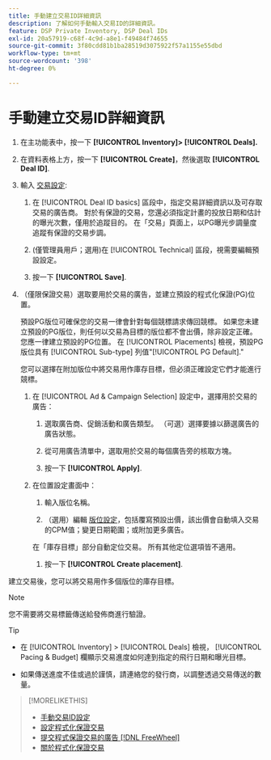 ```yaml
---
title: 手動建立交易ID詳細資訊
description: 了解如何手動輸入交易ID的詳細資訊。
feature: DSP Private Inventory, DSP Deal IDs
exl-id: 20a57919-c68f-4c9d-a8e1-f49484f74655
source-git-commit: 3f80cdd81b1ba28519d3075922f57a1155e55dbd
workflow-type: tm+mt
source-wordcount: '398'
ht-degree: 0%

---
```


# 手動建立交易ID詳細資訊

1. 在主功能表中，按一下 **[!UICONTROL Inventory]> [!UICONTROL Deals].**

1. 在資料表格上方，按一下 **[!UICONTROL Create]**，然後選取 **[!UICONTROL Deal ID]**.

1. 輸入 [交易設定](deal-id-settings.md):

   1. 在 [!UICONTROL Deal ID basics] 區段中，指定交易詳細資訊以及可存取交易的廣告商。 對於有保證的交易，您還必須指定計畫的投放日期和估計的曝光次數，僅用於追蹤目的。 在「交易」頁面上，以PG曝光步調量度追蹤有保證的交易步調。

   1. (僅管理員用戶；選用)在 [!UICONTROL Technical] 區段，視需要編輯預設設定。

   1. 按一下 **[!UICONTROL Save]**.

1. （僅限保證交易）選取要用於交易的廣告，並建立預設的程式化保證(PG)位置。

   預設PG版位可確保您的交易一律會針對每個競標請求傳回競標。 如果您未建立預設的PG版位，則任何以交易為目標的版位都不會出價，除非設定正確。 您應一律建立預設的PG位置。 在 [!UICONTROL Placements] 檢視，預設PG版位具有 [!UICONTROL Sub-type] 列值&quot;[!UICONTROL PG Default].&quot;

   您可以選擇在附加版位中將交易用作庫存目標，但必須正確設定它們才能進行競標。

   1. 在 [!UICONTROL Ad & Campaign Selection] 設定中，選擇用於交易的廣告：

      1. 選取廣告商、促銷活動和廣告類型。 （可選）選擇要據以篩選廣告的廣告狀態。

      1. 從可用廣告清單中，選取用於交易的每個廣告旁的核取方塊。

      1. 按一下 **[!UICONTROL Apply]**.
   1. 在位置設定畫面中：

      1. 輸入版位名稱。

      1. （選用）編輯 [版位設定](/help/dsp/campaign-management/placements/placement-settings.md)，包括覆寫預設出價，該出價會自動填入交易的CPM值；變更日期範圍；或附加更多廣告。

      在「庫存目標」部分自動定位交易。 所有其他定位選項皆不適用。

      1. 按一下 **[!UICONTROL Create placement]**.



建立交易後，您可以將交易用作多個版位的庫存目標。

>[!NOTE]
>
> 您不需要將交易標籤傳送給發佈商進行驗證。

>[!TIP]
>
>* 在 [!UICONTROL Inventory] > [!UICONTROL Deals] 檢視， [!UICONTROL Pacing & Budget] 欄顯示交易進度如何達到指定的飛行日期和曝光目標。
>
>* 如果傳送進度不佳或過於謹慎，請連絡您的發行商，以調整透過交易傳送的數量。


>[!MORELIKETHIS]
>
>* [手動交易ID設定](deal-id-settings.md)
>* [設定程式化保證交易](programmatic-guaranteed-set-up.md)
>* [提交程式保證交易的廣告 [!DNL FreeWheel]](freewheel-submit.md)
>* [關於程式化保證交易](programmatic-guaranteed-about.md)

<!-- >* [Specify Placements and Ads for a Private Deal](deal-id-attach-placements.md)-->
